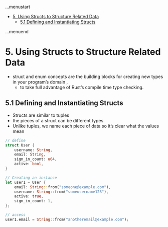 ...menustart

 - [5. Using Structs to Structure Related Data](#49a443e49b3428f71dc00fddc2d659c4)
     - [5.1 Defining and Instantiating Structs](#3128feda0fe9d177871815f05dbb661a)

...menuend


<h2 id="49a443e49b3428f71dc00fddc2d659c4"></h2>

# 5. Using Structs to Structure Related Data 

 - struct and enum concepts are the building blocks for creating new types in your program’s domain ,
    - to take full advantage of Rust’s compile time type checking.

<h2 id="3128feda0fe9d177871815f05dbb661a"></h2>

## 5.1 Defining and Instantiating Structs 

 - Structs are similar to tuples
 - the pieces of a struct can be different types.
 - Unlike tuples, we name each piece of data so it’s clear what the values mean

```rust
// define
struct User {
    username: String,
    email: String,
    sign_in_count: u64,
    active: bool,
}

// Creating an instance 
let user1 = User {
    email: String::from("someone@example.com"),
    username: String::from("someusername123"),
    active: true,
    sign_in_count: 1,
};

// access
user1.email = String::from("anotheremail@example.com");
```


